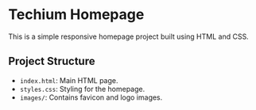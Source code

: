 # Techium Homepage

This is a simple responsive homepage project built using HTML and CSS.

## Project Structure
- `index.html`: Main HTML page.
- `styles.css`: Styling for the homepage.
- `images/`: Contains favicon and logo images.

